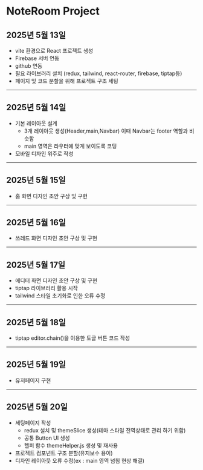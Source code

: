 # NoteRoom Project

## 2025년 5월 13일
- vite 환경으로 React 프로젝트 생성
- Firebase 서버 연동
- github 연동
- 필요 라이브러리 설치 (redux, tailwind, react-router, firebase, tiptap등)
- 페이지 및 코드 분할을 위해 프로젝트 구조 세팅
---
## 2025년 5월 14일
- 기본 레이아웃 설계
    - 3개 레이아웃 생성(Header,main,Navbar) 이때 Navbar는 footer 역할과 비슷함
    - main 영역은 라우터에 맞게 보이도록 코딩
- 모바일 디자인 위주로 작성
---
## 2025년 5월 15일
- 홈 화면 디자인 초안 구상 및 구현
---

## 2025년 5월 16일
- 쓰레드 화면 디자인 초안 구상 및 구현
---

## 2025년 5월 17일
- 에디터 화면 디자인 초안 구상 및 구현
- tiptap 라이브러리 활용 시작
- tailwind 스타일 초기화로 인한 오류 수정
---
## 2025년 5월 18일
- tiptap editor.chain()을 이용한 토글 버튼 코드 작성
---

## 2025년 5월 19일
- 유저페이지 구현
---
## 2025년 5월 20일
- 세팅페이지 작성
    - redux 설치 및 themeSlice 생성(테마 스타일 전역상태로 관리 하기 위함)
    - 공통 Button UI 생성
    - 헬퍼 함수 themeHelper.js 생성 및 재사용
- 프로젝트 컴포넌트 구조 분할(유지보수 용이)
- 디자인 레이아웃 오류 수정(ex : main 영역 넘침 현상 해결)
